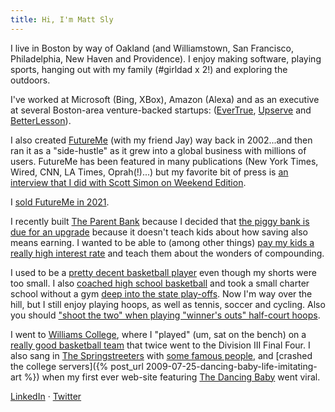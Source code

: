 ```yaml
---
title: Hi, I'm Matt Sly
---
```


I live in Boston by way of Oakland (and Williamstown, San Francisco, Philadelphia, New Haven and Providence). I enjoy making software, playing sports, hanging out with my family (#girldad x 2!) and exploring the outdoors.

I've worked at Microsoft (Bing, XBox), Amazon (Alexa) and as an executive at several Boston-area venture-backed startups: ([EverTrue](https://www.evertrue.com/), [Upserve](https://www.lightspeedhq.com/upserve/) and [BetterLesson](https://betterlesson.com/)).

I also created [FutureMe](https://www.futureme.org) (with my friend Jay) way back in 2002...and then ran it as a "side-hustle" as it grew into a global business with millions of users. FutureMe has been featured in many publications (New York Times, Wired, CNN, LA Times, Oprah(!)...) but my favorite bit of press is [an interview that I did with Scott Simon on Weekend Edition](https://www.npr.org/templates/story/story.php?storyId=9261640). 

I [sold FutureMe in 2021](https://www.linkedin.com/feed/update/urn:li:activity:6877285007862333441/).

I recently built [The Parent Bank](https://www.theparentbank) because I decided that [the piggy bank is due for an upgrade](https://www.theparentbank.com/blog/posts/five-problems-with-a-piggy-bank) because it doesn't teach kids about how saving also means earning. I wanted to be able to (among other things) [pay my kids a really high interest rate](https://www.theparentbank.com/blog/posts/you-should-pay-your-kids-a-really-high-interest-rate-on-their-savings-here-s-why-and-how) and teach them about the wonders of compounding.

<!-- I'm a [testicular cancer surivor](/2023/02/01/the-war-with-my-body.html) -->
<!-- https://web.archive.org/web/20050211235515/http://www.mattsly.com/portfolio/ -->

I used to be a [pretty decent basketball player](https://photos.app.goo.gl/4noKg75z7k4vXJag8) even though my shorts were too small. I also [coached high school basketball](https://photos.app.goo.gl/PPsTF9LEoRRYw2TK8) and took a small charter school without a gym [deep into the state play-offs](https://www.sfgate.com/preps/article/Gateway-beats-long-odds-to-reach-NorCal-playoffs-2812135.php). Now I'm way over the hill, but I still enjoy playing hoops, as well as tennis, soccer and cycling. Also you should ["shoot the two" when playing "winner's outs" half-court hoops](https://medium.com/@mattsly/shoot-the-two-ed4aaa553294).

I went to [Williams College](https://www.williams.edu/), where I "played" (um, sat on the bench) on a [really good basketball team](https://www.youtube.com/watch?v=2dAKpFzVJqs&ab_channel=WilliamsEphsSports) that twice went to the Division III Final Four. I also sang in [The Springstreeters](https://linktr.ee/springstreeters?fbclid=IwAR1ixdaJL-L5-wn0y2HQ8KVnlCNzN5RnJuStgQPA7sYYdZIlIhyYceb5rkc) with [some famous people](https://www.youtube.com/watch?v=VLZhzwtEcHU&ab_channel=TIFFTrailers), and [crashed the college servers]({% post_url 2009-07-25-dancing-baby-life-imitating-art %}) when my first ever web-site featuring [The Dancing Baby](https://en.wikipedia.org/wiki/Dancing_baby) went viral.

[LinkedIn](https://www.linkedin.com/in/mattsly/) &middot; [Twitter](https://twitter.com/mattsly) 


